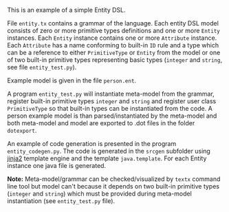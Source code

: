 This is an example of a simple Entity DSL.

File `entity.tx` contains a grammar of the language.  Each entity DSL model
consists of zero or more primitive types definitions and one or more `Entity`
instances.  Each `Entity` instance contains one or more `Attribute` instance.
Each `Attribute` has a name conforming to built-in `ID` rule and a type which
can be a reference to either `PrimitiveType` or `Entity` from the model or one
of two built-in primitive types representing basic types (`integer` and
`string`, see file `entity_test.py`).

Example model is given in the file `person.ent`.

A program `entity_test.py` will instantiate meta-model from the grammar,
register built-in primitive types `integer` and `string` and register user class
`PrimitiveType` so that built-in types can be instantiated from the code. A
person example model is than parsed/instantiated by the meta-model and both
meta-model and model are exported to .dot files in the folder `dotexport`.

An example of code generation is presented in the program `entity_codegen.py`.
The code is generated in the `srcgen` subfolder using
[jinja2](http://jinja.pocoo.org/docs/dev/) template engine and the template
`java.template`. For each Entity instance one java file is generated.

**Note:** Meta-model/grammar can be checked/visualized by `textx` command line
tool but model can't because it depends on two built-in primitive types
(`integer` and `string`) which must be provided during meta-model instantiation
(see `entity_test.py` file).

